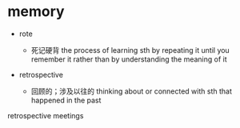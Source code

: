 # memory

- rote
  - 死记硬背 the process of learning sth by repeating it until you remember it rather than by understanding the meaning of it

- retrospective
  - 回顾的；涉及以往的 thinking about or connected with sth that happened in the past

retrospective meetings










